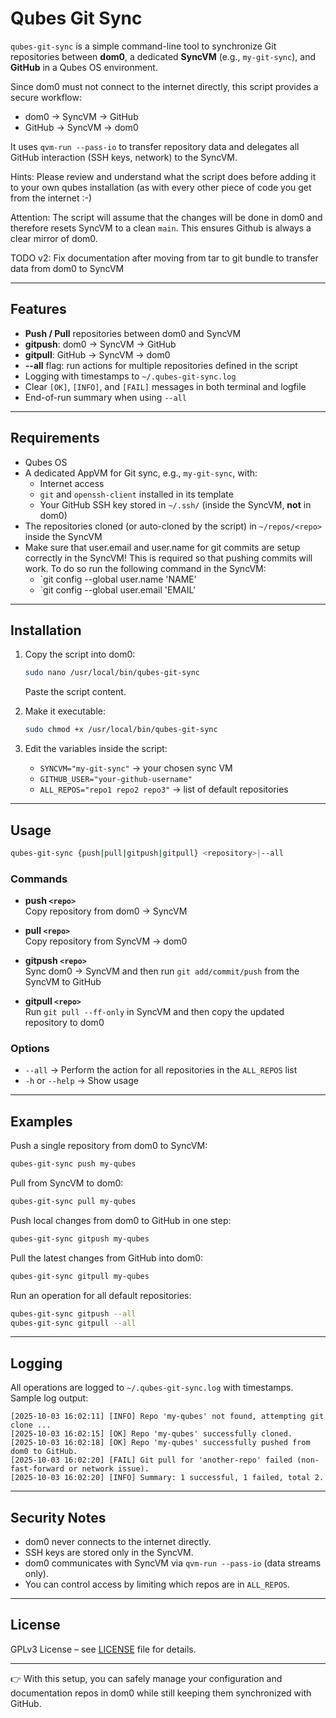 # Qubes Git Sync

`qubes-git-sync` is a simple command-line tool to synchronize Git repositories between **dom0**, a dedicated **SyncVM** (e.g., `my-git-sync`), and **GitHub** in a Qubes OS environment.  

Since dom0 must not connect to the internet directly, this script provides a secure workflow:  
- dom0 → SyncVM → GitHub  
- GitHub → SyncVM → dom0  

It uses `qvm-run --pass-io` to transfer repository data and delegates all GitHub interaction (SSH keys, network) to the SyncVM.  

Hints:
Please review and understand what the script does before adding it to your own qubes installation (as with every other piece of code you get from the internet :-)

Attention:
The script will assume that the changes will be done in dom0 and therefore resets SyncVM to a clean `main`. This ensures Github is always a clear mirror of dom0.

TODO v2: Fix documentation after moving from tar to git bundle to transfer data from dom0 to SyncVM

---

## Features

- **Push / Pull** repositories between dom0 and SyncVM  
- **gitpush**: dom0 → SyncVM → GitHub  
- **gitpull**: GitHub → SyncVM → dom0  
- **--all** flag: run actions for multiple repositories defined in the script  
- Logging with timestamps to `~/.qubes-git-sync.log`  
- Clear `[OK]`, `[INFO]`, and `[FAIL]` messages in both terminal and logfile  
- End-of-run summary when using `--all`  

---

## Requirements

- Qubes OS  
- A dedicated AppVM for Git sync, e.g., `my-git-sync`, with:
  - Internet access  
  - `git` and `openssh-client` installed in its template  
  - Your GitHub SSH key stored in `~/.ssh/` (inside the SyncVM, **not** in dom0)  
- The repositories cloned (or auto-cloned by the script) in `~/repos/<repo>` inside the SyncVM  
- Make sure that user.email and user.name for git commits are setup correctly in the SyncVM! This is required so that pushing commits will work. To do so run the following command in the SyncVM:  
  - `git config --global user.name 'NAME'
  - `git config --global user.email 'EMAIL'

---

## Installation

1. Copy the script into dom0:  

   ```bash
   sudo nano /usr/local/bin/qubes-git-sync
   ```

   Paste the script content.  

2. Make it executable:  

   ```bash
   sudo chmod +x /usr/local/bin/qubes-git-sync
   ```

3. Edit the variables inside the script:  
   - `SYNCVM="my-git-sync"` → your chosen sync VM  
   - `GITHUB_USER="your-github-username"`  
   - `ALL_REPOS="repo1 repo2 repo3"` → list of default repositories  

---

## Usage

```bash
qubes-git-sync {push|pull|gitpush|gitpull} <repository>|--all
```

### Commands

- **push `<repo>`**  
  Copy repository from dom0 → SyncVM  

- **pull `<repo>`**  
  Copy repository from SyncVM → dom0  

- **gitpush `<repo>`**  
  Sync dom0 → SyncVM and then run `git add/commit/push` from the SyncVM to GitHub  

- **gitpull `<repo>`**  
  Run `git pull --ff-only` in SyncVM and then copy the updated repository to dom0  

### Options

- `--all` → Perform the action for all repositories in the `ALL_REPOS` list  
- `-h` or `--help` → Show usage  

---

## Examples

Push a single repository from dom0 to SyncVM:  

```bash
qubes-git-sync push my-qubes
```

Pull from SyncVM to dom0:  

```bash
qubes-git-sync pull my-qubes
```

Push local changes from dom0 to GitHub in one step:  

```bash
qubes-git-sync gitpush my-qubes
```

Pull the latest changes from GitHub into dom0:  

```bash
qubes-git-sync gitpull my-qubes
```

Run an operation for all default repositories:  

```bash
qubes-git-sync gitpush --all
qubes-git-sync gitpull --all
```

---

## Logging

All operations are logged to `~/.qubes-git-sync.log` with timestamps.  
Sample log output:  

```
[2025-10-03 16:02:11] [INFO] Repo 'my-qubes' not found, attempting git clone ...
[2025-10-03 16:02:15] [OK] Repo 'my-qubes' successfully cloned.
[2025-10-03 16:02:18] [OK] Repo 'my-qubes' successfully pushed from dom0 to GitHub.
[2025-10-03 16:02:20] [FAIL] Git pull for 'another-repo' failed (non-fast-forward or network issue).
[2025-10-03 16:02:20] [INFO] Summary: 1 successful, 1 failed, total 2.
```

---

## Security Notes

- dom0 never connects to the internet directly.  
- SSH keys are stored only in the SyncVM.  
- dom0 communicates with SyncVM via `qvm-run --pass-io` (data streams only).  
- You can control access by limiting which repos are in `ALL_REPOS`.  

---

## License

GPLv3 License – see [LICENSE](LICENSE) file for details.  

---

👉 With this setup, you can safely manage your configuration and documentation repos in dom0 while still keeping them synchronized with GitHub.  

